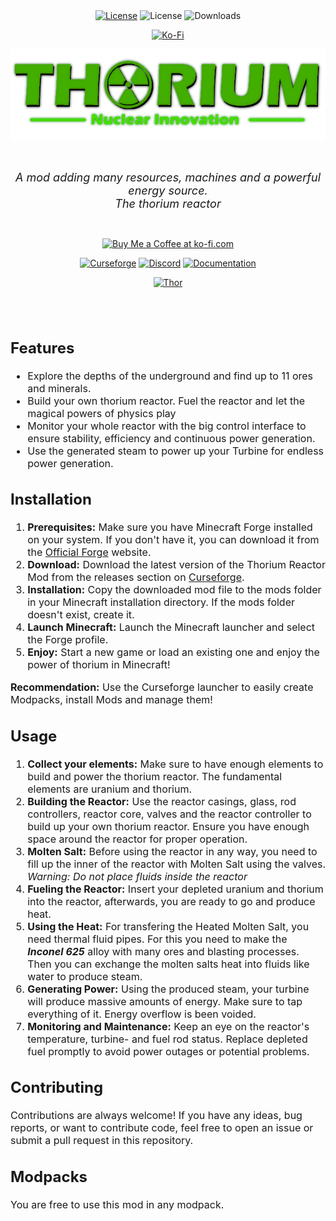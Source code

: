 <br>
<br>
<div align = center>

[![License](https://img.shields.io/badge/License-MIT-830F26?style=for-the-badge&labelColor=A4011A&logoColor=white&logo=bookstack)](https://github.com/UnhappyCodings/thoriumreactors/blob/master/LICENSE)
![License](https://img.shields.io/discord/734726882058174486?style=for-the-badge&label=Discord&color=4B58CC&labelColor=5865F2)
![Downloads](https://cf.way2muchnoise.eu/full_thorium-reactors_downloads.svg?badge_style=for_the_badge)

[![Ko-Fi](https://img.shields.io/badge/Buy_Me_A_Coffee-0577ab?style=for-the-badge&logoColor=white&logo=KoFi)](https://ko-fi.com/unhappywithoutu)

![Thoriumreactors Mod](thumbnail.png)

<br>

<font size="4">*A mod adding many resources, machines and a powerful energy source.  
The thorium reactor*</font>

<br>

<a href='https://ko-fi.com/Q5Q6PTOI8' target='_blank'><img height='36' style='border:0px;height:36px;' src='https://storage.ko-fi.com/cdn/kofi2.png?v=3' border='0' alt='Buy Me a Coffee at ko-fi.com' /></a>

[![Curseforge](https://img.shields.io/badge/CurseForge-E04E14?style=for-the-badge&logoColor=white&logo=CurseForge)](https://www.curseforge.com/minecraft/mc-mods/thorium-reactors)
[![Discord](https://img.shields.io/badge/Join_Discord-5865F2?style=for-the-badge&logoColor=white&logo=Discord)](https://discord.intelligence-modding.de)
[![Documentation](https://img.shields.io/badge/Documentation-5abcff?style=for-the-badge&logoColor=white&logo=GitBook)](https://docs.thorium-reactors.de/)

[![Thor](https://img.shields.io/badge/Thor_Approved-43E000?style=for-the-badge&logoColor=white&logo=checkmarx)](CERTIFICATE.pdf)
</div>

<br>
<br>

<font size="3">

## Features

- Explore the depths of the underground and find up to 11 ores and minerals.
- Build your own thorium reactor. Fuel the reactor and let the magical powers of physics play
- Monitor your whole reactor with the big control interface to ensure stability, efficiency and continuous power
  generation.
- Use the generated steam to power up your Turbine for endless power generation.

## Installation

1. **Prerequisites:** Make sure you have Minecraft Forge installed on your system. If you don't have it, you can
   download it from the [Official Forge](https://files.minecraftforge.net/) website.
2. **Download:** Download the latest version of the Thorium Reactor Mod from the releases section
   on [Curseforge](https://curseforge.com/minecraft/mc-mods/thorium-reactors/files/).
3. **Installation:** Copy the downloaded mod file to the mods folder in your Minecraft installation directory. If the
   mods folder doesn't exist, create it.
4. **Launch Minecraft:** Launch the Minecraft launcher and select the Forge profile.
5. **Enjoy:** Start a new game or load an existing one and enjoy the power of thorium in Minecraft!

**Recommendation:** Use the Curseforge launcher to easily create Modpacks, install Mods and manage them!

## Usage

1. **Collect your elements:** Make sure to have enough elements to build and power the thorium reactor. The fundamental
   elements are uranium and thorium.
2. **Building the Reactor:** Use the reactor casings, glass, rod controllers, reactor core, valves and the reactor
   controller to build up your own thorium reactor. Ensure you have enough space around the reactor for proper
   operation.
3. **Molten Salt:** Before using the reactor in any way, you need to fill up the inner of the reactor with Molten Salt
   using the valves. *Warning: Do not place fluids inside the reactor*
4. **Fueling the Reactor:** Insert your depleted uranium and thorium into the reactor, afterwards, you are ready to go
   and produce heat.
5. **Using the Heat:** For transfering the Heated Molten Salt, you need thermal fluid pipes. For this you need to make
   the  ***Inconel 625*** alloy with many ores and blasting processes. Then you can exchange the molten salts heat into
   fluids like water to produce steam.
6. **Generating Power:** Using the produced steam, your turbine will produce massive amounts of energy. Make sure to tap
   everything of it. Energy overflow is been voided.
7. **Monitoring and Maintenance:** Keep an eye on the reactor's temperature, turbine- and fuel rod status. Replace
   depleted fuel promptly to avoid power outages or potential problems.

## Contributing

Contributions are always welcome! If you have any ideas, bug reports, or want to contribute code, feel free to open an
issue or submit a pull request in this repository.

## Modpacks

You are free to use this mod in any modpack.

</font>